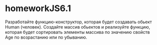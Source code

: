 # homeworkJS6.1
Разработайте функцию-конструктор, которая будет создавать обьект Human (человек). Создайте массив обьектов и реализуйте функцию, которая будет сортировать элементы массива по значению свойств Age по возрастанию или по убыванию.
